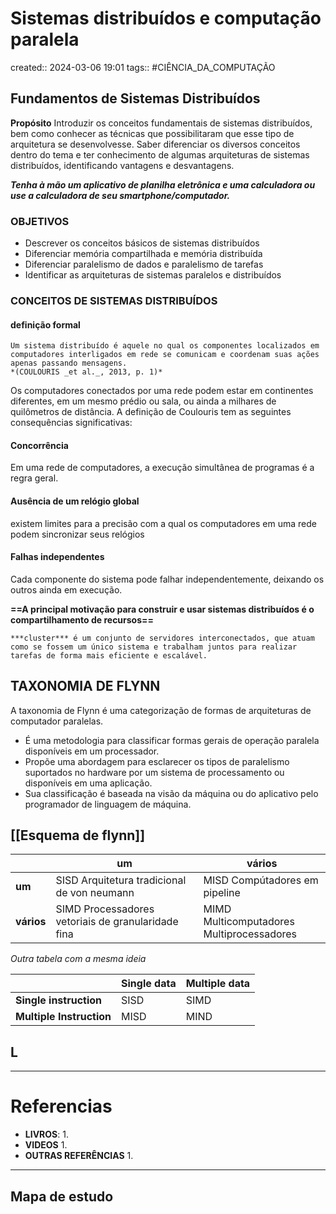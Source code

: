 # Sistemas distribuídos e computação paralela
created:: 2024-03-06 19:01
tags:: #CIÊNCIA_DA_COMPUTAÇÃO

## Fundamentos de Sistemas Distribuídos
**Propósito**
	Introduzir os conceitos fundamentais de sistemas distribuídos, bem como conhecer as técnicas que possibilitaram que esse tipo de arquitetura se desenvolvesse. Saber diferenciar os diversos conceitos dentro do tema e ter conhecimento de algumas arquiteturas de sistemas distribuídos, identificando vantagens e desvantagens.

***Tenha à mão um aplicativo de planilha eletrônica e uma calculadora ou use a calculadora de seu smartphone/computador.***


### OBJETIVOS
- Descrever os conceitos básicos de sistemas distribuídos
- Diferenciar memória compartilhada e memória distribuída
- Diferenciar paralelismo de dados e paralelismo de tarefas
- Identificar as arquiteturas de sistemas paralelos e distribuídos

### CONCEITOS DE SISTEMAS DISTRIBUÍDOS

#### definição formal 
```ad-quote
Um sistema distribuído é aquele no qual os componentes localizados em computadores interligados em rede se comunicam e coordenam suas ações apenas passando mensagens.
*(COULOURIS _et al._, 2013, p. 1)*
```

Os computadores conectados por uma rede podem estar em continentes diferentes, em um mesmo prédio ou sala, ou ainda a milhares de quilômetros de distância. A definição de Coulouris tem as seguintes consequências significativas:

#### Concorrência
 Em uma rede de computadores, a execução simultânea de programas é a regra geral.
#### Ausência de um relógio global
 existem limites para a precisão com a qual os computadores em uma rede podem sincronizar seus relógios
#### Falhas independentes
 Cada componente do sistema pode falhar independentemente, deixando os outros ainda em execução.

**==A principal motivação para construir e usar sistemas distribuídos é o compartilhamento de recursos==**

```ad-info
***cluster*** é um conjunto de servidores interconectados, que atuam como se fossem um único sistema e trabalham juntos para realizar tarefas de forma mais eficiente e escalável.
```
## TAXONOMIA DE FLYNN
A taxonomia de Flynn é uma categorização de formas de arquiteturas de computador paralelas.

- É uma metodologia para classificar formas gerais de operação paralela disponíveis em um processador.
- Propõe uma abordagem para esclarecer os tipos de paralelismo suportados no hardware por um sistema de processamento ou disponíveis em uma aplicação.
- Sua classificação é baseada na visão da máquina ou do aplicativo pelo programador de linguagem de máquina.

## [[Esquema de flynn]]

|            | **um**                                             | **vários**                                              |
| ---------- | -------------------------------------------------- | ------------------------------------------------------- |
| **um**     | SISD Arquitetura tradicional de von neumann        | MISD Compútadores em pipeline                           |
| **vários** | SIMD Processadores vetoriais de granularidade fina | MIMD Multicomputadores<br>           Multiprocessadores |
*Outra tabela com a mesma ideia*

|                          | Single data | Multiple data |
| ------------------------ | ----------- | ------------- |
| **Single  instruction**  | SISD        | SIMD          |
| **Multiple Instruction** | MISD        | MIND          |

## L

---
# Referencias
- **LIVROS**:
	1. 
- **VIDEOS**
	1. 
- **OUTRAS REFERÊNCIAS**
	1. 
---
## Mapa de estudo

